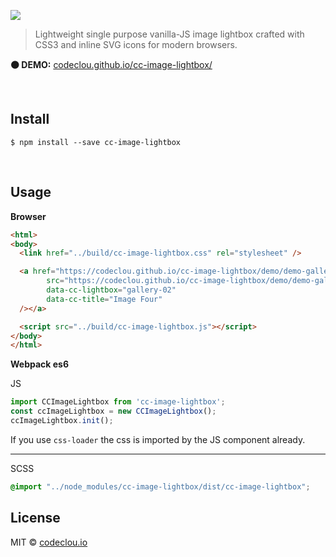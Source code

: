 [![](https://codeclou.github.io/cc-image-lightbox/img/cc-image-lightbox-logo.svg)](https://github.com/codeclou/cc-image-lightbox)

> Lightweight single purpose vanilla-JS image lightbox crafted with CSS3 and inline SVG icons for modern browsers.

**:black_circle: DEMO:** [codeclou.github.io/cc-image-lightbox/](https://codeclou.github.io/cc-image-lightbox/)

<p>&nbsp;</p>

## Install

```
$ npm install --save cc-image-lightbox
```

<p>&nbsp;</p>

## Usage

**Browser**

```html
<html>
<body>
  <link href="../build/cc-image-lightbox.css" rel="stylesheet" />

  <a href="https://codeclou.github.io/cc-image-lightbox/demo/demo-gallery-02/images/DSC05104.JPG" target="_blank"><img
        src="https://codeclou.github.io/cc-image-lightbox/demo/demo-gallery-02/thumbs/DSC05104.JPG"
        data-cc-lightbox="gallery-02"
        data-cc-title="Image Four"
  /></a>

  <script src="../build/cc-image-lightbox.js"></script>
</body>
</html>
```

**Webpack es6**

JS
```js
import CCImageLightbox from 'cc-image-lightbox';
const ccImageLightbox = new CCImageLightbox();
ccImageLightbox.init();
```
If you use `css-loader` the css is imported by the JS component already.

----

SCSS
```scss
@import "../node_modules/cc-image-lightbox/dist/cc-image-lightbox";
```


## License

MIT © [codeclou.io](./LICENSE.md)

